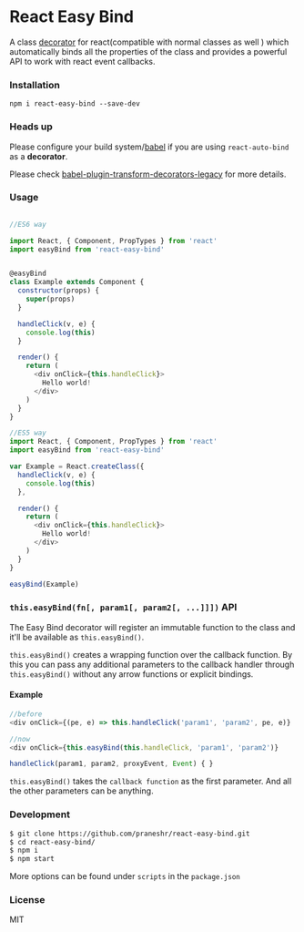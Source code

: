 # React Easy Bind

A class [decorator](https://github.com/wycats/javascript-decorators) for react(compatible with normal classes as well ) which automatically binds all the properties of the class and provides a powerful API to work with react event callbacks.


### Installation
```
npm i react-easy-bind --save-dev
```

### Heads up

Please configure your build system/[babel](https://babeljs.io) if you are using `react-auto-bind` as a **decorator**.

Please check [babel-plugin-transform-decorators-legacy](https://github.com/loganfsmyth/babel-plugin-transform-decorators-legacy) for more details.

### Usage
``` javascript

//ES6 way

import React, { Component, PropTypes } from 'react'
import easyBind from 'react-easy-bind'


@easyBind
class Example extends Component {
  constructor(props) {
    super(props)
  }

  handleClick(v, e) {
    console.log(this)
  }

  render() {
    return (
      <div onClick={this.handleClick}>
        Hello world!
      </div>
    )
  }
}

//ES5 way
import React, { Component, PropTypes } from 'react'
import easyBind from 'react-easy-bind'

var Example = React.createClass({
  handleClick(v, e) {
    console.log(this)
  },

  render() {
    return (
      <div onClick={this.handleClick}>
        Hello world!
      </div>
    )
  }
}

easyBind(Example)
```

### `this.easyBind(fn[, param1[, param2[, ...]]])` API

The Easy Bind decorator will register an immutable function to the class and it'll be available as `this.easyBind()`.

`this.easyBind()` creates a wrapping function over the callback function. By this you can pass any additional parameters to the callback handler through `this.easyBind()` without any arrow functions or explicit bindings.

#### Example
``` javascript
//before
<div onClick={(pe, e) => this.handleClick('param1', 'param2', pe, e)}

//now
<div onClick={this.easyBind(this.handleClick, 'param1', 'param2')}

handleClick(param1, param2, proxyEvent, Event) { }
```
`this.easyBind()` takes the `callback function` as the first parameter. And all the other parameters can be anything.

### Development

``` bash
$ git clone https://github.com/praneshr/react-easy-bind.git
$ cd react-easy-bind/
$ npm i
$ npm start
```
More options can be found under `scripts` in the `package.json`

### License

MIT
